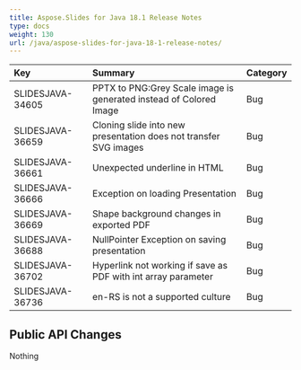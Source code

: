 ```yaml
---
title: Aspose.Slides for Java 18.1 Release Notes
type: docs
weight: 130
url: /java/aspose-slides-for-java-18-1-release-notes/
---
```


|**Key**|**Summary**|**Category**|
| :- | :- | :- |
|SLIDESJAVA-34605|PPTX to PNG:Grey Scale image is generated instead of Colored Image|Bug|
|SLIDESJAVA-36659|Cloning slide into new presentation does not transfer SVG images|Bug|
|SLIDESJAVA-36661|Unexpected underline in HTML|Bug|
|SLIDESJAVA-36666|Exception on loading Presentation|Bug|
|SLIDESJAVA-36669|Shape background changes in exported PDF|Bug|
|SLIDESJAVA-36688|NullPointer Exception on saving presentation|Bug|
|SLIDESJAVA-36702|Hyperlink not working if save as PDF with int array parameter|Bug|
|SLIDESJAVA-36736|en-RS is not a supported culture|Bug|
## **Public API Changes**
Nothing
